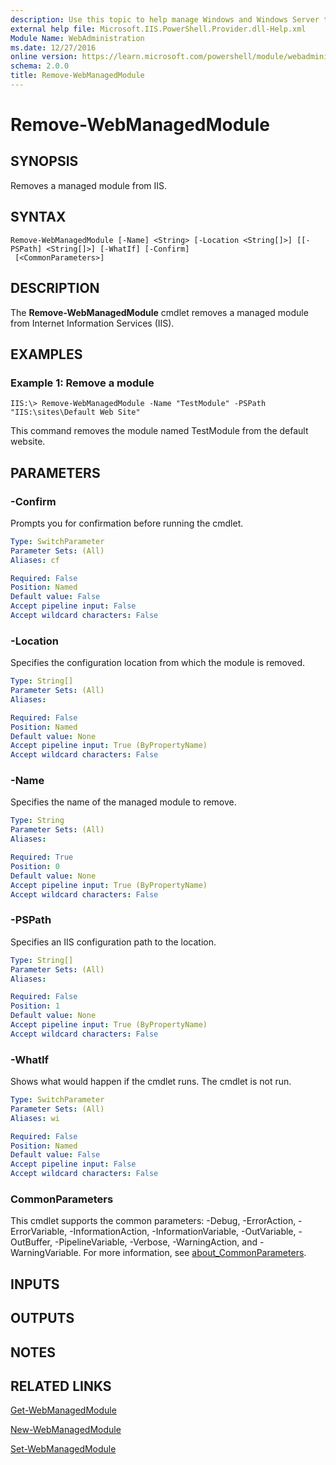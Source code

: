 ```yaml
---
description: Use this topic to help manage Windows and Windows Server technologies with Windows PowerShell.
external help file: Microsoft.IIS.PowerShell.Provider.dll-Help.xml
Module Name: WebAdministration
ms.date: 12/27/2016
online version: https://learn.microsoft.com/powershell/module/webadministration/remove-webmanagedmodule?view=windowsserver2022-ps&wt.mc_id=ps-gethelp
schema: 2.0.0
title: Remove-WebManagedModule
---
```


# Remove-WebManagedModule

## SYNOPSIS
Removes a managed module from IIS.

## SYNTAX

```
Remove-WebManagedModule [-Name] <String> [-Location <String[]>] [[-PSPath] <String[]>] [-WhatIf] [-Confirm]
 [<CommonParameters>]
```

## DESCRIPTION
The **Remove-WebManagedModule** cmdlet removes a managed module from Internet Information Services (IIS).

## EXAMPLES

### Example 1: Remove a module
```
IIS:\> Remove-WebManagedModule -Name "TestModule" -PSPath "IIS:\sites\Default Web Site"
```

This command removes the module named TestModule from the default website.

## PARAMETERS

### -Confirm
Prompts you for confirmation before running the cmdlet.

```yaml
Type: SwitchParameter
Parameter Sets: (All)
Aliases: cf

Required: False
Position: Named
Default value: False
Accept pipeline input: False
Accept wildcard characters: False
```

### -Location
Specifies the configuration location from which the module is removed.

```yaml
Type: String[]
Parameter Sets: (All)
Aliases: 

Required: False
Position: Named
Default value: None
Accept pipeline input: True (ByPropertyName)
Accept wildcard characters: False
```

### -Name
Specifies the name of the managed module to remove.

```yaml
Type: String
Parameter Sets: (All)
Aliases: 

Required: True
Position: 0
Default value: None
Accept pipeline input: True (ByPropertyName)
Accept wildcard characters: False
```

### -PSPath
Specifies an IIS configuration path to the location.

```yaml
Type: String[]
Parameter Sets: (All)
Aliases: 

Required: False
Position: 1
Default value: None
Accept pipeline input: True (ByPropertyName)
Accept wildcard characters: False
```

### -WhatIf
Shows what would happen if the cmdlet runs.
The cmdlet is not run.

```yaml
Type: SwitchParameter
Parameter Sets: (All)
Aliases: wi

Required: False
Position: Named
Default value: False
Accept pipeline input: False
Accept wildcard characters: False
```

### CommonParameters
This cmdlet supports the common parameters: -Debug, -ErrorAction, -ErrorVariable, -InformationAction, -InformationVariable, -OutVariable, -OutBuffer, -PipelineVariable, -Verbose, -WarningAction, and -WarningVariable. For more information, see [about_CommonParameters](https://go.microsoft.com/fwlink/?LinkID=113216).

## INPUTS

## OUTPUTS

## NOTES

## RELATED LINKS

[Get-WebManagedModule](./Get-WebManagedModule.md)

[New-WebManagedModule](./New-WebManagedModule.md)

[Set-WebManagedModule](./Set-WebManagedModule.md)

